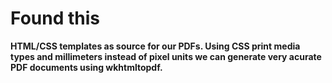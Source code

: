 # Found this

**HTML/CSS templates as source for our PDFs. Using CSS print media types and
millimeters instead of pixel units we can generate very acurate PDF documents
using wkhtmltopdf.**
